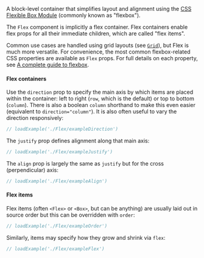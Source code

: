 A block-level container that simplifies layout and alignment using the [CSS Flexible Box Module](https://developer.mozilla.org/en-US/docs/Web/CSS/CSS_Flexible_Box_Layout) (commonly known as "flexbox").

The `Flex` component is implicitly a flex container. Flex containers enable flex props for all their immediate children,
which are called "flex items".

Common use cases are handled using grid layouts (see [`Grid`](#grid)), but Flex is much more versatile. For convenience,
the most common flexbox-related CSS properties are available as `Flex` props. For full details on each property, see [A complete guide to flexbox](https://css-tricks.com/snippets/css/a-guide-to-flexbox/).

#### Flex containers

Use the `direction` prop to specify the main axis by which items are placed within the container: left to right (`row`, which is the
default) or top to bottom (`column`). There is also a boolean `column` shorthand to make this even easier (equivalent
to `direction="column"`). It is also often useful to vary the direction responsively:

```jsx
// loadExample('./Flex/exampleDirection')
```

The `justify` prop defines alignment along that main axis:

```jsx
// loadExample('./Flex/exampleJustify')
```

The `align` prop is largely the same as `justify` but for the cross (perpendicular) axis:

```jsx
// loadExample('./Flex/exampleAlign')
```

#### Flex items

Flex items (often `<Flex>` or `<Box>`, but can be anything) are usually laid out in source order but this can be
overridden with `order`:

```jsx
// loadExample('./Flex/exampleOrder')
```

Similarly, items may specify how they grow and shrink via `flex`:

```jsx
// loadExample('./Flex/exampleFlex')
```
